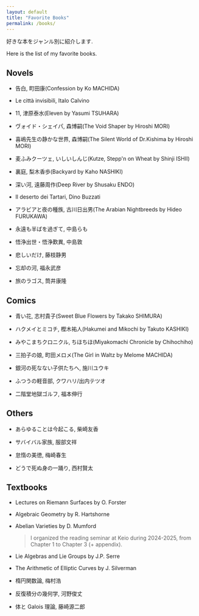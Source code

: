 ```yaml
---
layout: default
title: "Favorite Books"
permalink: /books/
---
```


好きな本をジャンル別に紹介します.

Here is the list of my favorite books.

## Novels

- 告白, 町田康(Confession by Ko MACHIDA)

- Le città invisibili, Italo Calvino

- 11, 津原泰水(Eleven by Yasumi TSUHARA)

- ヴォイド・シェイパ, 森博嗣(The Void Shaper by Hiroshi MORI)

- 喜嶋先生の静かな世界, 森博嗣(The Silent World of Dr.Kishima by Hiroshi MORI)

- 麦ふみクーツェ, いしいしんじ(Kutze, Stepp'n on Wheat by Shinji ISHII)

- 裏庭, 梨木香歩(Backyard by Kaho NASHIKI)

- 深い河, 遠藤周作(Deep River by Shusaku ENDO)

- Il deserto dei Tartari, Dino Buzzati

- アラビアと夜の種族, 古川日出男(The Arabian Nightbreeds by Hideo FURUKAWA)

- 永遠も半ばを過ぎて, 中島らも

- 悟浄出世・悟浄歎異, 中島敦

- 悲しいだけ, 藤枝静男

- 忘却の河, 福永武彦

- 旅のラゴス, 筒井康隆

## Comics

- 青い花, 志村貴子(Sweet Blue Flowers by Takako SHIMURA)

- ハクメイとミコチ, 樫木祐人(Hakumei and Mikochi by Takuto KASHIKI)

- みやこまちクロニクル, ちほちほ(Miyakomachi Chronicle by Chihochiho)

- 三拍子の娘, 町田メロメ(The Girl in Waltz by Melome MACHIDA)

- 銀河の死なない子供たちへ, 施川ユウキ

- ふつうの軽音部, クワハリ/出内テツオ

- 二階堂地獄ゴルフ, 福本伸行

## Others

- あらゆることは今起こる, 柴崎友香

- サバイバル家族, 服部文祥

- 怠惰の美徳, 梅崎春生

- どうで死ぬ身の一踊り, 西村賢太

## Textbooks

- Lectures on Riemann Surfaces by O. Forster

- Algebraic Geometry by R. Hartshorne

- Abelian Varieties by D. Mumford

  > I organized the reading seminar at Keio during 2024-2025, from Chapter 1 to Chapter 3 (+ appendix).

- Lie Algebras and Lie Groups by J.P. Serre

- The Arithmetic of Elliptic Curves by J. Silverman

- 楕円関数論, 梅村浩

- 反復積分の幾何学, 河野俊丈

- 体と Galois 理論, 藤崎源二郎
